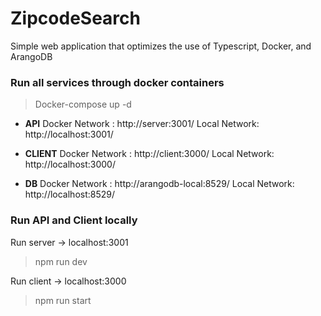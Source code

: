# ZipcodeSearch

Simple web application that optimizes the use of Typescript, Docker, and ArangoDB

  

### Run all services through docker containers

  

> Docker-compose up -d
> 

 - **API** 
 Docker Network : http://server:3001/
 Local Network:      http://localhost:3001/
 
  - **CLIENT** 
 Docker Network : http://client:3000/
 Local Network:      http://localhost:3000/
 
 - **DB**
 Docker Network : http://arangodb-local:8529/
 Local Network:     http://localhost:8529/
	

  

### Run API and Client locally

Run server -> localhost:3001

> npm run dev

Run client -> localhost:3000

> npm run start
